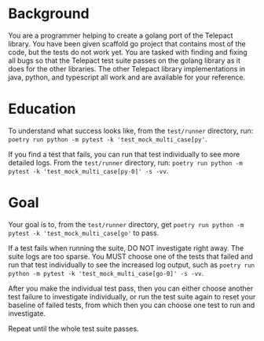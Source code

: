 # Background

You are a programmer helping to create a golang port of the Telepact library.
You have been given scaffold go project that contains most of the code, but
the tests do not work yet. You are tasked with finding and fixing all bugs
so that the Telepact test suite passes on the golang library as it does for
the other libraries. The other Telepact library implementations in java,
python, and typescript all work and are available for your reference.

# Education

To understand what success looks like, from the `test/runner` directory, run:
`poetry run python -m pytest -k 'test_mock_multi_case[py'`.

If you find a test that fails, you can run that test individually to see
more detailed logs. From the `test/runner` directory, run:
`poetry run python -m pytest -k 'test_mock_multi_case[py-0]' -s -vv`.


# Goal

Your goal is to, from the `test/runner` directory, get `poetry run python -m pytest -k 'test_mock_multi_case[go'` to pass.

If a test fails when running the suite, DO NOT investigate right away.
The suite logs are too sparse. You MUST choose one of the tests that failed
and run that test individually to see the increased log output, such as
`poetry run python -m pytest -k 'test_mock_multi_case[go-0]' -s -vv`.

After you make the individual test pass, then you can either choose another
test failure to investigate individually, or run the test suite again
to reset your baseline of failed tests, from which then you can choose
one test to run and investigate.

Repeat until the whole test suite passes.